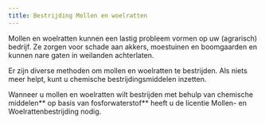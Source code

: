 ```yaml
---
title: Bestrijding Mollen en woelratten
---
```

Mollen en woelratten kunnen een lastig probleem vormen op uw (agrarisch) bedrijf. Ze zorgen voor schade aan akkers, moestuinen en boomgaarden en kunnen nare gaten in weilanden achterlaten.

Er zijn diverse methoden om mollen en woelratten te bestrijden. Als niets meer helpt, kunt u chemische bestrijdingsmiddelen inzetten.

Wanneer u mollen en woelratten wilt bestrijden met behulp van chemische middelen** op basis van fosforwaterstof** heeft u de licentie Mollen- en Woelrattenbestrijding nodig. 

<link-container>
<link-button link='{"name": "Welke licentie heb ik nodig?","url": "/licenties/licentie-tool"}' />
</link-container>

<link-container>

<link-button link='{"name": "Licentie aanvragen","url": "/licenties/licentie-aanvragen"}' />

</link-container>

<link-container>

<link-button link='{"name": "Wetten en regels","url": "/licenties/wetten-en-regels"}' />

</link-container>
